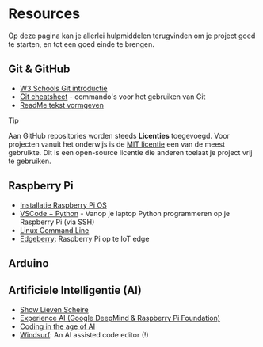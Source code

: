 # Resources
Op deze pagina kan je allerlei hulpmiddelen terugvinden om je project goed te starten, en tot een goed einde te brengen.

## Git & GitHub
- [W3 Schools Git introductie](https://www.w3schools.com/git/git_intro.asp?remote=github)
- [Git cheatsheet](https://education.github.com/git-cheat-sheet-education.pdf) - commando's voor het gebruiken van Git
- [ReadMe tekst vormgeven](https://docs.github.com/en/get-started/writing-on-github/getting-started-with-writing-and-formatting-on-github/basic-writing-and-formatting-syntax)

> [!TIP]
> Aan GitHub repositories worden steeds **Licenties** toegevoegd. Voor projecten vanuit het onderwijs is de [MIT licentie](https://opensource.org/license/mit)
> een van de meest gebruikte. Dit is een open-source licentie die anderen toelaat je project vrij te gebruiken.


## Raspberry Pi
- [Installatie Raspberry Pi OS](https://www.youtube.com/watch?v=ntaXWS8Lk34&ab_channel=RaspberryPi)
- [VSCode + Python](https://github.com/Edgeberry/.github/blob/main/documentation/GettingStarted.md#application-development) - Vanop je laptop Python programmeren op je Raspberry Pi (via SSH)
- [Linux Command Line](https://media.datacamp.com/legacy/image/upload/v1700047731/Marketing/Blog/Bash_Cheat_Sheet.pdf)
- [Edgeberry](https://github.com/Edgeberry): Raspberry Pi op te IoT edge


## Arduino

## Artificiele Intelligentie (AI)
- [Show Lieven Scheire](https://www.youtube.com/watch?v=jQCIUKkanv8&t=449s&ab_channel=ICTechNL)
- [Experience AI (Google DeepMind & Raspberry Pi Foundation)](https://experience-ai.org/en)
- [Coding in the age of AI](https://www.raspberrypi.org/blog/why-kids-still-need-to-learn-to-code-in-the-age-of-ai/)
- [Windsurf](https://windsurf.com/): An AI assisted code editor (!)